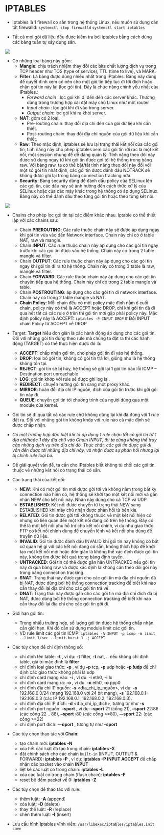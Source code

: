 # IPTABLES
- Iptables là 1 firewall có sẵn trong hệ thống Linux, nếu muốn sử dụng cần tắt firewalld:
	`systemctl stop firewalld`
	`systemctl start iptables`

- Tất cả mọi gói dữ liệu đều được kiểm tra bởi iptables bằng cách dùng các bảng tuần tự xây dựng sẵn. 
<img src="https://i.imgur.com/3C5zydu.png">

- Có những loại bảng này gồm:
	- **Mangle**: chịu trách nhiệm thay đổi các bits chất lượng dịch vụ trong TCP header như TOS (type of service), TTL (time to live), và MARK.
	- **Filter**: Là bảng được dùng nhiều nhất trong IPtables. Bảng này dùng để quyết định xem có nên cho một gói tin tiếp tục đi tới đích hoặc chặn gói tin này lại (lọc gói tin). Đây là chức năng chính yếu nhất của IPtables.:
		- *Forward chain* : lọc gói khi đi đến đến các server khác. Thường dùng trong trường hợp cài đặt máy chủ Linux như một router
    	- *Input chain* : lọc gói khi đi vào trong server.
    	- *Output chain*: lọc gói khi ra khỏi server.
	- **NAT**: gồm có 2 loại:
		- Pre-routing chain: thay đổi địa chỉ đến của gói dữ liệu khi cần thiết.
    	- Post-routing chain: thay đổi địa chỉ nguồn của gói dữ liệu khi cần thiết.
    - **Raw**: Theo mặc định, iptables sẽ lưu lại trạng thái kết nối của các gói tin, tính năng này cho phép iptables xem các gói tin rời rạc là một kết nối, một session chung để dễ dàng quản lý. Tính năng theo dõi này được sử dụng ngay từ khi gói tin được gởi tới hệ thống trong bảng raw.
	Với bảng raw, ta có thể bật/tắt tính năng theo dõi này đối với một số gói tin nhất định, các gói tin được đánh dấu NOTRACK sẽ không được ghi lại trong bảng connection tracking nữa.
	- **Security**: Bảng security dùng để đánh dấu policy của SELinux lên các gói tin, các dấu này sẽ ảnh hưởng đến cách thức xử lý của SELinux hoặc của các máy khác trong hệ thống có áp dụng SELinux. Bảng này có thể đánh dấu theo từng gói tin hoặc theo từng kết nối.
<img src="https://i.imgur.com/pTq37lr.png">

- Chains cho phép lọc gói tin tại các điểm khác nhau. Iptable có thể thiết lập với các chains sau:
	- Chain **PREROUTING**: Các rule thuộc chain này sẽ được áp dụng ngay khi gói tin vừa vào đến Network interface. Chain này chỉ có ở table NAT, raw và mangle.
	- Chain **INPUT**: Các rule thuộc chain này áp dụng cho các gói tin ngay trước khi các gói tin được vào hệ thống. Chain này có trong 2 table mangle và filter.
	- Chain **OUTPUT**: Các rule thuộc chain này áp dụng cho các gói tin ngay khi gói tin đi ra từ hệ thống. Chain này có trong 3 table là raw, mangle và filter.
	- Chain **FORWARD**: Các rule thuộc chain này áp dụng cho các gói tin chuyển tiếp qua hệ thống. Chain này chỉ có trong 2 table mangle và table.
	- Chain **POSTROUTING**: áp dụng cho các gói tin đi network interface. Chain này có trong 2 table mangle và NAT.
	- **Chain Policy**: Mỗi chain đều có một policy mặc định nằm ở cuối chain, policy này có thể là ACCEPT hoặc DROP, chỉ khi gói tin đã đi qua hết tất cả các rule ở trên thì gói tin mới gặp phải policy này. Mặc định policy này là ACCEPT: `iptables -P INPUT DROP` # Đổi INPUT chain Policy từ ACCEPT về DROP
- Target: **Target** hiểu đơn giản là các hành động áp dụng cho các gói tin. Đối với những gói tin đúng theo rule mà chúng ta đặt ra thì các hành động (TARGET) có thể thực hiện được đó là:
	- **ACCEPT**: chấp nhận gói tin, cho phép gói tin đi vào hệ thống.
	- **DROP**: loại bỏ gói tin, không có gói tin trả lời, giống như là hệ thống không tồn tại.
	- **REJECT**: gói tin sẽ bị hủy, hệ thống sẽ gởi lại 1 gói tin báo lỗi ICMP – Destination port unreachable
	- **LOG**: gói tin khớp với rule sẽ được ghi log lại.
	- **REDIRECT**: chuyển hướng gói tin sang một proxy khác.
	- **MIRROR**: hoán đổi địa chỉ IP nguồn, đích của gói tin trước khi gởi gói tin này đi.
	- **QUEUE**: chuyển gói tin tới chương trình của người dùng qua một module của kernel.
- Gói tin sẽ đi qua tất cả các rule chứ không dừng lại khi đã đúng với 1 rule đặt ra. Đối với những gói tin không khớp với rule nào cả mặc định sẽ được chấp nhận.
- *Có một trường hợp đặc biệt khi ta áp dụng 1 rule chặn tất cả gói tin từ 1 địa chỉ(hoặc 1 dãy địa chỉ) vào Chain INPUT, thì ta cũng không thể truy cập những dịch vụ trên địa chỉ đó. Thực chất, các gói tin được gửi đi vẫn đến được tới những địa chỉ này, và nhận được sự phản hồi nhưng lại bị chính rule loại bỏ.*
- Để giải quyết vấn đề, ta cần cho IPtables biết không tù chối các gói tin thuộc về những kết nối có trạng thái có sẵn.
- Các trạng thái của kết nối:
	- **NEW**: Khi có một gói tin mới được gởi tới và không nằm trong bất kỳ connection nào hiện có, hệ thống sẽ khởi tạo một kết nối mới và gắn nhãn NEW cho kết nối này. Nhãn này dùng cho cả TCP và UDP.
    - **ESTABLISHED**: Kết nối được chuyển từ trạng thái NEW sang ESTABLISHED khi máy chủ nhận được phản hồi từ bên kia.
    - **RELATED**: Gói tin được gởi tới không thuộc về một kết nối hiện có nhưng có liên quan đến một kết nối đang có trên hệ thống. Đây có thể là một kết nối phụ hỗ trợ cho kết nối chính, ví dụ như giao thức FTP có kết nối chính dùng để chuyển lệnh và kết nối phụ dùng để truyền dữ liệu.
    - **INVALID**: Gói tin được đánh dấu INVALID khi gói tin này không có bất cứ quan hệ gì với các kết nối đang có sẵn, không thích hợp để khởi tạo một kết nối mới hoặc đơn giản là không thể xác định được gói tin này, không tìm được kết quả trong bảng định tuyến.
    - **UNTRACKED**: Gói tin có thể được gắn hãn UNTRACKED nếu gói tin này đi qua bảng raw và được xác định là không cần theo dõi gói này trong bảng connection tracking.
    - **SNAT**: Trạng thái này được gán cho các gói tin mà địa chỉ nguồn đã bị NAT, được dùng bởi hệ thống connection tracking để biết khi nào cần thay đổi lại địa chỉ cho các gói tin trả về.
    - **DNAT**: Trạng thái này được gán cho các gói tin mà địa chỉ đích đã bị NAT, được dùng bởi hệ thống connection tracking để biết khi nào cần thay đổi lại địa chỉ cho các gói tin gởi đi.
- Giới hạn gói tin:
	- Trong nhiều trường hợp, số lượng gói tin được hệ thống chấp nhận cần giới hạn. Khi đó cần sử dụng module limit các gói tin.
	- VD rule limit các gói tin ICMP:
	`iptables -A INPUT -p icmp -m limit --limit 1/sec --limit-burst 1 -j ACCEPT`
- Các tùy chọn để chỉ định thông số:
	- chỉ định tên table: **-t** , ví dụ: **-t** filter, **-t** nat, .. nếu không chỉ định table, giá trị mặc định là **filter**
	- chỉ đinh loại giao thức: **-p** , ví dụ **-p** tcp, **-p** udp hoặc **-p !udp** để chỉ định các giao thức không phải là udp
	- chỉ định card mạng vào: **-i** , ví dụ: -i eth0, **-i** lo
	- chỉ định card mạng ra: **-o** , ví dụ: **-o** eth0, **-o** ppp0
	- chỉ định địa chỉ IP nguồn: **-s** <địa_chỉ_ip_nguồn>, ví dụ: **-s** 192.168.0.0/24 (mạng 192.168.0 với 24 bít mạng), **-s** 192.168.0.1-192.168.0.3 (các IP 192.168.0.1, 192.168.0.2, 192.168.0.3).
	- chỉ định địa chỉ IP đích: **-d** <địa_chỉ_ip_đích>, tương tự như **-s**
	- chỉ định port nguồn: **–sport** , ví dụ: **–sport** 21 (cổng 21), **–sport** 22:88 (các cổng 22 .. 88), **–sport** :80 (các cổng <=80), **-–sport** 22: (các cổng >=22)
	- chỉ định port đích: **–-dport** , tương tự như **–sport**
- Các tùy chọn thao tác với **Chain**:
	- tạo chain mới: **iptables -N**
	- xóa hết các luật đã tạo trong chain: **iptables -X**
	- đặt chính sách cho các chain `built-in` (INPUT, OUTPUT & FORWARD): **iptables -P** , ví dụ: **iptables -P INPUT ACCEPT** để chấp nhận các packet vào chain **INPUT**
	- liệt kê các luật có trong chain: **iptables -L**
	- xóa các luật có trong chain (flush chain): **iptables -F**
	- reset bộ đếm packet về 0: **iptables -Z**
- Các tùy chọn để thao tác với rule:
	- thêm luật: **-A** (append)
	- xóa luật: **-D** (delete)
	- thay thế luật: **-R** (replace)
	- chèn thêm luật: **-I** (insert)

- Lưu cấu hình Iptables vĩnh viễn:
`/usr/libexec/iptables/iptables.init save`

